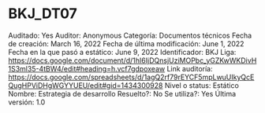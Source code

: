 # BKJ_DT07

Auditado: Yes
Auditor: Anonymous
Categoría: Documentos técnicos
Fecha de creación: March 16, 2022
Fecha de última modificación: June 1, 2022
Fecha en la que pasó a estático: June 9, 2022
Identificador: BKJ
Liga: https://docs.google.com/document/d/1hI6IjDQnsjUziMOPbc_yGZKwWKDivH1S3ml35-4tBW4/edit#heading=h.vcf7gdpoxeaw
Link auditoría: https://docs.google.com/spreadsheets/d/1agQ2rf79rEYCF5mpLwuUIkyQcEQugHPViDHgWGYYUEU/edit#gid=1434300928
Nivel o status: Estático
Nombre: Estrategia de desarrollo
Resuelto?: No
Se utiliza?: Yes
Última versión: 1.0